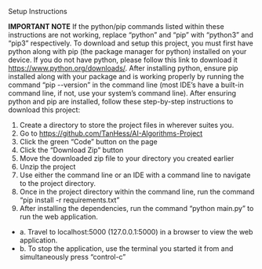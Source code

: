 
Setup Instructions

**IMPORTANT NOTE**
If the python/pip commands listed within these instructions are not working, replace “python” and “pip” with “python3” and “pip3” respectively.
To download and setup this project, you must first have python along with pip (the package manager for python) installed on your device. If you do not have python, please follow this link to download it https://www.python.org/downloads/. After installing python, ensure pip installed along with your package and is working properly by running the command “pip --version” in the command line (most IDE’s have a built-in command line, if not, use your system’s command line). 
After ensuring python and pip are installed, follow these step-by-step instructions to download this project:
1.	Create a directory to store the project files in wherever suites you.
2.	Go to https://github.com/TanHess/AI-Algorithms-Project
3.	Click the green “Code” button on the page 
4.	Click the “Download Zip” button
5.	Move the downloaded zip file to your directory you created earlier
6.	Unzip the project
7.	Use either the command line or an IDE with a command line to navigate to the project directory.
8.	Once in the project directory within the command line, run the command “pip install -r  requirements.txt” 
9.	After installing the dependencies, run the command “python main.py” to run the web application.
- a.	Travel to localhost:5000 (127.0.0.1:5000) in a browser to view the web application.
- b.	To stop the application, use the terminal you started it from and simultaneously press “control-c”
